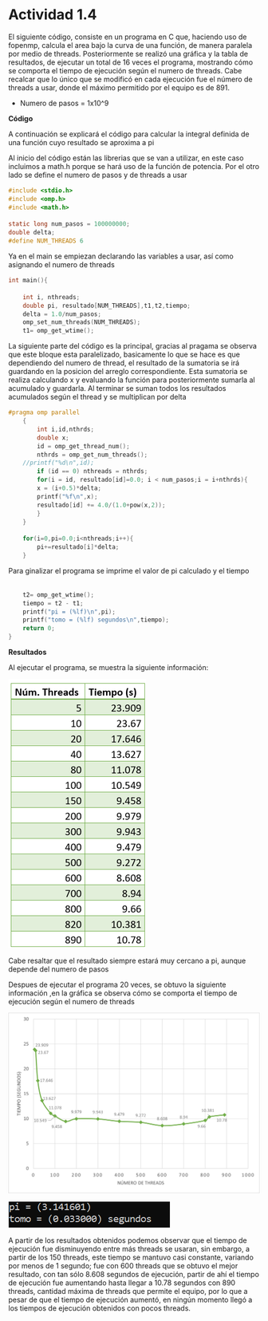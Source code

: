 # Actividad 1.4

El siguiente código, consiste en un programa en C que, haciendo uso de fopenmp, calcula el area bajo la curva de una función, de manera paralela por medio de threads. Posteriormente se realizó una gráfica y la tabla de resultados, de ejecutar un total de 16 veces el programa, mostrando cómo se comporta el tiempo de ejecución según el numero de threads. Cabe recalcar que lo único que se modificó en cada ejecución fue el número de threads a usar, donde el máximo permitido por el equipo es de 891.

- Numero de pasos = 1x10^9


**Código**

A continuación se explicará el código para calcular la integral definida de una función cuyo resultado se aproxima a pi

Al inicio del código están las librerias que se van a utilizar, en este caso incluimos a math.h porque se hará uso de la función de potencia. Por el otro lado se define el numero de pasos y de threads a usar

``` C
#include <stdio.h>
#include <omp.h>
#include <math.h>

static long num_pasos = 100000000;
double delta;
#define NUM_THREADS 6
```

Ya en el main se empiezan declarando las variables a usar, así como asignando el numero de threads

``` C
int main(){

    int i, nthreads;
    double pi, resultado[NUM_THREADS],t1,t2,tiempo;
    delta = 1.0/num_pasos;
    omp_set_num_threads(NUM_THREADS);
    t1= omp_get_wtime();
```

La siguiente parte del código es la principal, gracias al pragama se observa que este bloque esta paralelizado, basicamente lo que se hace es que dependiendo del numero de thread, el resultado de la sumatoria se irá guardando en la posicion del arreglo correspondiente. Esta sumatoria se realiza calculando x y evaluando la función para posteriormente sumarla al acumulado y guardarla. Al terminar se suman todos los resultados acumulados según el thread y se multiplican por delta

``` C
#pragma omp parallel
    {
        int i,id,nthrds;
        double x;
        id = omp_get_thread_num();
        nthrds = omp_get_num_threads();
    //printf("%d\n",id);
        if (id == 0) nthreads = nthrds;
        for(i = id, resultado[id]=0.0; i < num_pasos;i = i+nthrds){
        x = (i+0.5)*delta;
        printf("%f\n",x);
        resultado[id] += 4.0/(1.0+pow(x,2));
        } 
    }

    for(i=0,pi=0.0;i<nthreads;i++){
        pi+=resultado[i]*delta;
    }
```

Para ginalizar el programa se imprime el valor de pi calculado y el tiempo

``` C

    t2= omp_get_wtime();
    tiempo = t2 - t1;
    printf("pi = (%lf)\n",pi);
    printf("tomo = (%lf) segundos\n",tiempo);
    return 0;
} 

```
**Resultados**

Al ejecutar el programa, se muestra la siguiente información: 

![Resultado](./Imagen1_4_1.png)

Cabe resaltar que el resultado siempre estará muy cercano a pi, aunque depende del numero de pasos

Despues de ejecutar el programa 20 veces, se obtuvo la siguiente información ,en la gráfica se observa cómo se comporta el tiempo de ejecución según el numero de threads

![Grafica 1](./Imagen1_4_2.png)

![Grafica 2](./Imagen1_4_3.png)


A partir de los resultados obtenidos podemos observar que el tiempo de ejecución fue disminuyendo entre más threads se usaran, sin embargo, a partir de los 150 threads, este tiempo se mantuvo casi constante, variando por menos de 1 segundo; fue con 600 threads que se obtuvo el mejor resultado, con tan sólo 8.608 segundos de ejecución, partir de ahí el tiempo de ejecución fue aumentando hasta llegar a 10.78 segundos con 890 threads, cantidad máxima de threads que permite el equipo, por lo que a pesar de que el tiempo de ejecución aumentó, en ningún momento llegó a los tiempos de ejecución obtenidos con pocos threads. 
